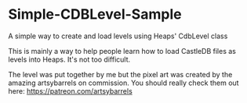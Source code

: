 # Simple-CDBLevel-Sample
A simple way to create and load levels using Heaps' CdbLevel class

This is mainly a way to help people learn how to load CastleDB files as levels into Heaps. It's not too difficult.

The level was put together by me but the pixel art was created by the amazing artsybarrels on commission. 
You should really check them out here: https://patreon.com/artsybarrels
